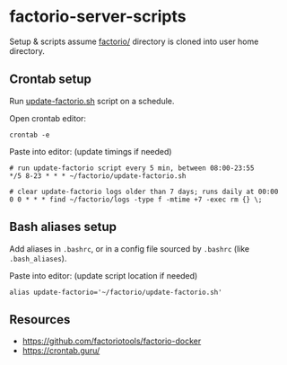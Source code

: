 # factorio-server-scripts
Setup & scripts assume [factorio/](factorio) directory is cloned into user home directory.

## Crontab setup
Run [update-factorio.sh](factorio/update-factorio.sh) script on a schedule.

Open crontab editor:
````shell
crontab -e
````
Paste into editor:
(update timings if needed)
````shell 
# run update-factorio script every 5 min, between 08:00-23:55
*/5 8-23 * * * ~/factorio/update-factorio.sh

# clear update-factorio logs older than 7 days; runs daily at 00:00
0 0 * * * find ~/factorio/logs -type f -mtime +7 -exec rm {} \;
````

## Bash aliases setup
Add aliases in `.bashrc`, or in a config file sourced by `.bashrc` (like `.bash_aliases`).

Paste into editor:
(update script location if needed)
````shell
alias update-factorio='~/factorio/update-factorio.sh'
````

## Resources
- https://github.com/factoriotools/factorio-docker
- https://crontab.guru/